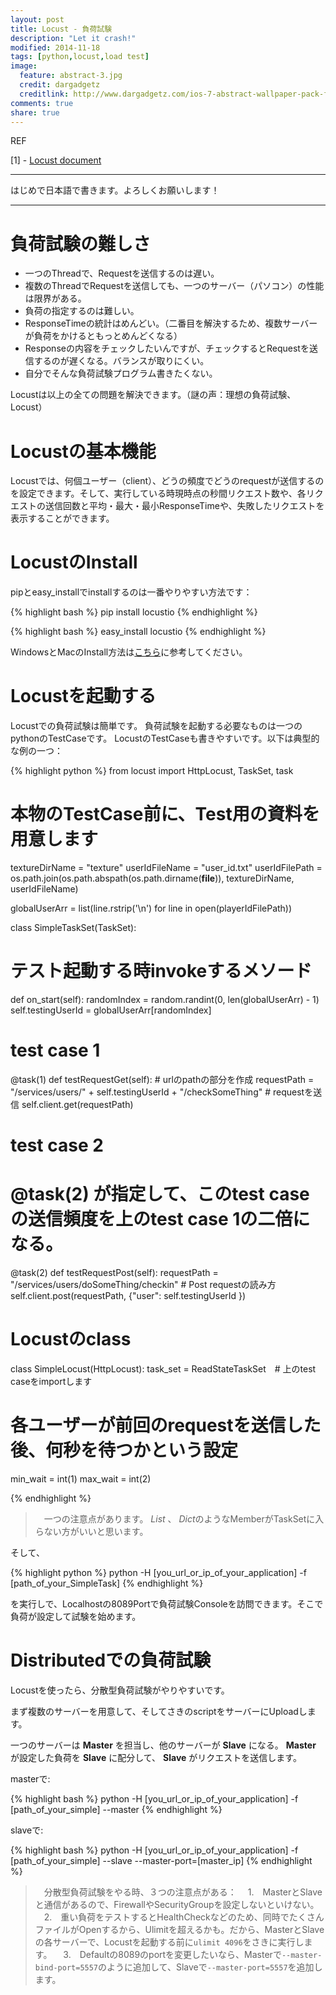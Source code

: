 ```yaml
---
layout: post
title: Locust - 負荷試験
description: "Let it crash!"
modified: 2014-11-18
tags: [python,locust,load test]
image:
  feature: abstract-3.jpg
  credit: dargadgetz
  creditlink: http://www.dargadgetz.com/ios-7-abstract-wallpaper-pack-for-iphone-5-and-ipod-touch-retina/
comments: true
share: true
---
```


REF

[1] - [Locust document](http://docs.locust.io/en/latest/)

***

はじめで日本語で書きます。よろしくお願いします！

***


# 負荷試験の難しさ

- 一つのThreadで、Requestを送信するのは遅い。
- 複数のThreadでRequestを送信しても、一つのサーバー（パソコン）の性能は限界がある。
- 負荷の指定するのは難しい。
- ResponseTimeの統計はめんどい。（二番目を解決するため、複数サーバーが負荷をかけるともっとめんどくなる）
- Responseの内容をチェックしたいんですが、チェックするとRequestを送信するのが遅くなる。バランスが取りにくい。
- 自分でそんな負荷試験プログラム書きたくない。

Locustは以上の全ての問題を解決できます。（謎の声：理想の負荷試験、Locust）

# Locustの基本機能

Locustでは、何個ユーザー（client）、どうの頻度でどうのrequestが送信するのを設定できます。そして、実行している時現時点の秒間リクエスト数や、各リクエストの送信回数と平均・最大・最小ResponseTimeや、失敗したリクエストを表示することができます。


# LocustのInstall


pipとeasy_installでinstallするのは一番やりやすい方法です：

{% highlight bash %}
pip install locustio
{% endhighlight %}

{% highlight bash %}
easy_install locustio
{% endhighlight %}

WindowsとMacのInstall方法は[こちら](http://docs.locust.io/en/latest/installation.html)に参考してください。

# Locustを起動する

Locustでの負荷試験は簡単です。
負荷試験を起動する必要なものは一つのpythonのTestCaseです。
LocustのTestCaseも書きやすいです。以下は典型的な例の一つ：

{% highlight python %}
from locust import HttpLocust, TaskSet, task

# 本物のTestCase前に、Test用の資料を用意します
textureDirName = "texture"
userIdFileName = "user_id.txt"
userIdFilePath = os.path.join(os.path.abspath(os.path.dirname(__file__)), textureDirName, userIdFileName)

globalUserArr = list(line.rstrip('\n') for line in open(playerIdFilePath))

class SimpleTaskSet(TaskSet):

  # テスト起動する時invokeするメソード
  def on_start(self):
    randomIndex = random.randint(0, len(globalUserArr) - 1)
    self.testingUserId = globalUserArr[randomIndex]

  # test case 1
  @task(1)
  def testRequestGet(self):
    # urlのpathの部分を作成
    requestPath = "/services/users/" + self.testingUserId + "/checkSomeThing"
    # requestを送信
    self.client.get(requestPath)
    
  # test case 2
  # @task(2) が指定して、このtest caseの送信頻度を上のtest case 1の二倍になる。
  @task(2)
  def testRequestPost(self):
    requestPath = "/services/users/doSomeThing/checkin"
    # Post requestの読み方
    self.client.post(requestPath, {"user": self.testingUserId })

# Locustのclass
class SimpleLocust(HttpLocust):
  task_set = ReadStateTaskSet　# 上のtest caseをimportします
  # 各ユーザーが前回のrequestを送信した後、何秒を待つかという設定
  min_wait = int(1) 
  max_wait = int(2) 

{% endhighlight %}


>　一つの注意点があります。 *List* 、 *Dict*のようなMemberがTaskSetに入らない方がいいと思います。


そして、

{% highlight python %}
python -H [you_url_or_ip_of_your_application] -f [path_of_your_SimpleTask]
{% endhighlight %}

を実行しで、Localhostの8089Portで負荷試験Consoleを訪問できます。そこで負荷が設定して試験を始めます。


# Distributedでの負荷試験

Locustを使ったら、分散型負荷試験がやりやすいです。

まず複数のサーバーを用意して、そしてさきのscriptをサーバーにUploadします。

一つのサーバーは **Master** を担当し、他のサーバーが **Slave** になる。 **Master** が設定した負荷を **Slave** に配分して、 **Slave** がリクエストを送信します。

masterで:

{% highlight bash %}
python -H [you_url_or_ip_of_your_application] -f [path_of_your_simple] --master
{% endhighlight %}


slaveで:

{% highlight bash %}
python -H [you_url_or_ip_of_your_application] -f [path_of_your_simple] --slave --master-port=[master_ip]
{% endhighlight %}

>　分散型負荷試験をやる時、３つの注意点がある：
>　1.　MasterとSlaveと通信があるので、FirewallやSecurityGroupを設定しないといけない。
>　2.　重い負荷をテストするとHealthCheckなどのため、同時でたくさんファイルがOpenするから、Ulimitを超えるかも。だから、MasterとSlaveの各サーバーで、Locustを起動する前に`ulimit 4096`をさきに実行します。
>　3.　Defaultの8089のportを変更したいなら、Masterで`--master-bind-port=5557`のように追加して、Slaveで`--master-port=5557`を追加します。


